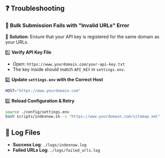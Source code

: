 ## ❓ **Troubleshooting**  

### **🚨 Bulk Submission Fails with "Invalid URLs" Error**  
📌 **Solution**: Ensure that your API key is registered for the same domain as your URLs.  

1️⃣ **Verify API Key File**  
   - Open: `https://www.yourdomain.com/your-api-key.txt`  
   - The key inside should match `API_KEY` in `settings.env`.  

2️⃣ **Update `settings.env` with the Correct Host**  
   ```bash
   HOST="https://www.yourdomain.com"
   ```

3️⃣ **Reload Configuration & Retry**  
   ```bash
   source ./config/settings.env
   bash scripts/indexnow.sh -s "https://www.yourdomain.com/sitemap.xml"
   ```



## 📝 **Log Files**  
- **Success Log**: `./logs/indexnow.log`  
- **Failed URLs Log**: `./logs/failed_urls.log`  